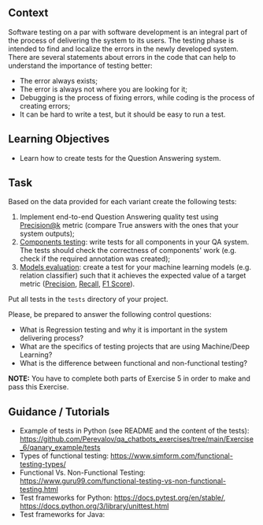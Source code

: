 ## Context

Software testing on a par with software development is an integral part of the process of delivering the system to its users. The testing phase is intended to find and localize the errors in the newly developed system. There are several statements about errors in the code that can help to understand the importance of testing better:

* The error always exists;
* The error is always not where you are looking for it;
* Debugging is the process of fixing errors, while coding is the process of creating errors;
* It can be hard to write a test, but it should be easy to run a test.


## Learning Objectives

* Learn how to create tests for the Question Answering system.

## Task

Based on the data provided for each variant create the following tests:

1. Implement end-to-end Question Answering quality test using [Precision@k](https://stackoverflow.com/questions/55748792/understanding-precisionk-apk-mapk) metric (compare True answers with the ones that your system outputs);
2. [Components testing](https://github.com/Perevalov/qa_chatbots_exercises/blob/main/Exercise_6/qanary_example/tests/test_relation_prediction_component.py): write tests for all components in your QA system. The tests should check the correctness of components' work (e.g. check if the required annotation was created);
3. [Models evaluation](https://github.com/Perevalov/qa_chatbots_exercises/blob/main/Exercise_6/qanary_example/tests/test_relation_prediction_model.py): create a test for your machine learning models (e.g. relation classifier) such that it achieves the expected value of a target metric ([Precision](https://en.wikipedia.org/wiki/Precision_and_recall), [Recall](https://en.wikipedia.org/wiki/Precision_and_recall), [F1 Score](https://en.wikipedia.org/wiki/F-score)).

Put all tests in the `tests` directory of your project.

Please, be prepared to answer the following control questions:

* What is Regression testing and why it is important in the system delivering process?
* What are the specifics of testing projects that are using Machine/Deep Learning?
* What is the difference between functional and non-functional testing?

**NOTE:** You have to complete both parts of Exercise 5 in order to make and pass this Exercise.

## Guidance / Tutorials

* Example of tests in Python (see README and the content of the tests): https://github.com/Perevalov/qa_chatbots_exercises/tree/main/Exercise_6/qanary_example/tests
* Types of functional testing: https://www.simform.com/functional-testing-types/
* Functional Vs. Non-Functional Testing: https://www.guru99.com/functional-testing-vs-non-functional-testing.html
* Test frameworks for Python: https://docs.pytest.org/en/stable/, https://docs.python.org/3/library/unittest.html
* Test frameworks for Java: 

